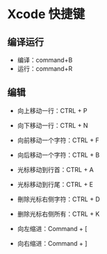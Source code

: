 # Xcode 快捷键

## 编译运行

* 编译：command+B
* 运行：command+R


## 编辑

* 向上移动一行：CTRL + P
* 向下移动一行：CTRL + N
* 向前移动一个字符：CTRL + F
* 向后移动一个字符：CTRL + B
* 光标移动到行首：CTRL + A
* 光标移动到行尾：CTRL + E
* 刪除光标右侧字符：CTRL + D
* 删除光标右侧所有：CTRL + K

* 向左缩进：Command + [
* 向右缩进：Command + ]

